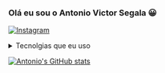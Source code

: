 
### Olá eu sou o Antonio Victor Segala 😀

[![Instagram](https://img.shields.io/badge/Instagram-E4405F?style=for-the-badge&logo=instagram&logoColor=white)](https://instagram.com/antoniov_segala)

<details>
<Summary> Tecnolgias que eu uso </summary>

![C#](https://img.shields.io/badge/C%23-239120?style=for-the-badge&logo=c-sharp&logoColor=white)
![Java](https://img.shields.io/badge/Java-ED8B00?style=for-the-badge&logo=openjdk&logoColor=white)

</details>



[![Antonio's GitHub stats](https://github-readme-stats.vercel.app/api?username=antoniovsegala&show_icons=true&theme=tokyonight)](https://github.com//github-readme-stats)

